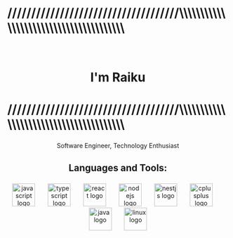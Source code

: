 <h1 align="left">////////////////////////////////////\\\\\\\\\\\\\\\\\\\\\\\\\\\\\\\\\\\\\\\</h1>

###

<br clear="both">

<h1 align="center">I'm Raiku</h1>

###

<h1 align="left">////////////////////////////////////\\\\\\\\\\\\\\\\\\\\\\\\\\\\\\\\\\\\\\\</h1>

###

<p align="center">Software Engineer, Technology Enthusiast</p>

###

<h2 align="center">Languages and Tools:</h2>

###

<div align="center">
  <img src="https://cdn.jsdelivr.net/gh/devicons/devicon/icons/javascript/javascript-original.svg" height="52" alt="javascript logo"  />
  <img width="21" />
  <img src="https://cdn.jsdelivr.net/gh/devicons/devicon/icons/typescript/typescript-original.svg" height="52" alt="typescript logo"  />
  <img width="21" />
  <img src="https://cdn.jsdelivr.net/gh/devicons/devicon/icons/react/react-original.svg" height="52" alt="react logo"  />
  <img width="21" />
  <img src="https://cdn.jsdelivr.net/gh/devicons/devicon/icons/nodejs/nodejs-original.svg" height="52" alt="nodejs logo"  />
  <img width="21" />
  <img src="https://cdn.jsdelivr.net/gh/devicons/devicon/icons/nestjs/nestjs-original.svg" height="52" alt="nestjs logo"  />
  <img width="21" />
  <img src="https://cdn.jsdelivr.net/gh/devicons/devicon/icons/cplusplus/cplusplus-original.svg" height="52" alt="cplusplus logo"  />
  <img width="21" />
  <img src="https://cdn.jsdelivr.net/gh/devicons/devicon/icons/java/java-original.svg" height="52" alt="java logo"  />
  <img width="21" />
  <img src="https://cdn.jsdelivr.net/gh/devicons/devicon/icons/linux/linux-original.svg" height="52" alt="linux logo"  />
</div>

###
